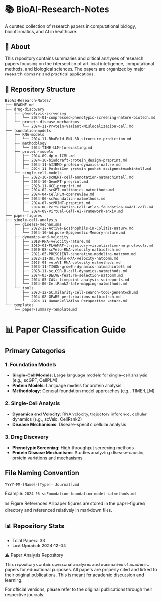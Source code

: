 # 📚 BioAI-Research-Notes
A curated collection of research papers in computational biology, bioinformatics, and AI in healthcare.

## 📖 About
This repository contains summaries and critical analyses of research papers focusing on the intersection of artificial intelligence, computational methods, and biological sciences. The papers are organized by major research domains and practical applications.

## 📁 Repository Structure
```
BioAI-Research-Notes/
├── README.md
├── drug-discovery
│   ├── phenotypic-screening
│   │   └── 2024-01-compressed-phenotypic-screening-nature-biotech.md
│   └── protein-disease-mechanisms
│       └── 2024-11-Protein-Variant-Mislocalization-cell.md
├── foundation-models
│   ├── RNA-models
│   │   └── 2024-11-RhoFold-RNA-3D-structure-prediction.md
│   ├── methodology
│   │   └── 2024-TIME-LLM-forecasting.md
│   ├── protein-models
│   │   ├── 2024-09-dplm-ICML.md
│   │   ├── 2024-10-bindcraft-protein_design-preprint.md
│   │   ├── 2024-11-AI2BMD-protein-dynamics-nature.md
│   │   └── 2024-11-PocketGen-protein-pocket-designnatmachintell.md
│   └── single-cell-models
│       ├── 2022-10-scBERT-cell-annotation-natmachintell.md
│       ├── 2023-10-GenePT-preprint.md
│       ├── 2023-11-UCE-preprint.md
│       ├── 2024-02-scGPT-multiomics-natmethods.md
│       ├── 2024-04-CellPLM-openreview.md
│       ├── 2024-06-scFoundation-natmethods.md
│       ├── 2024-07-scPRINT-preprint.md
│       ├── 2024-08-Perturbation-Cell-Atlas-foundation-model-cell.md
│       └── 2024-09-Virtual-Cell-AI-Framework-arxiv.md
├── paper-figures
├── single-cell-analysis
│   ├── disease-mechanisms
│   │   ├── 2022-12-Active-Eosinophils-in-Colitis-nature.md
│   │   └── 2024-10-Adipose-Epigenetic-Memory-nature.md
│   ├── dynamics-and-velocity
│   │   ├── 2018-RNA-velocity-nature.md
│   │   ├── 2020-01-FLOWMAP-trajectory-visualization-natprotocols.md
│   │   ├── 2020-08-scVelo-RNA-velocity-natbiotech.md
│   │   ├── 2021-05-PRESCIENT-generative-modeling-natcomm.md
│   │   ├── 2022-11-UniTVelo-RNA-velocity-natcomm.md
│   │   ├── 2023-08-veloVI-RNA-velocity-natmethods.md
│   │   ├── 2023-11-TIGON-growth-dynamics-natmachintell.md
│   │   ├── 2023-11-sciCSR-B-cell-dynamics-natmethods.md
│   │   ├── 2024-03-DELVE-feature-selection-natcomm.md
│   │   ├── 2024-05-CASi-timepoint-analysis-scireports.md
│   │   └── 2024-06-CellRank2-fate-mapping-natmethods.md
│   └── tools
│       ├── 2023-12-SCimilarity-cell-search-tool-genentech.md
│       ├── 2024-08-GEARS-perturbations-natbiotech.md
│       └── 2024-11-HumanCellAtlas-Perspective-Nature.md
└── templates
    └── paper-summary-template.md

```

# 📊 Paper Classification Guide

## Primary Categories

### 1. Foundation Models
- **Single-Cell Models**: Large language models for single-cell analysis (e.g., scGPT, CellPLM)
- **Protein Models**: Language models for protein analysis
- **Methodology**: General foundation model approaches (e.g., TIME-LLM)

### 2. Single-Cell Analysis
- **Dynamics and Velocity**: RNA velocity, trajectory inference, cellular dynamics (e.g., scVelo, CellRank2)
- **Disease Mechanisms**: Disease-specific cellular analysis

### 3. Drug Discovery
- **Phenotypic Screening**: High-throughput screening methods
- **Protein Disease Mechanisms**: Studies analyzing disease-causing protein variations and mechanisms

## File Naming Convention
```
YYYY-MM-[Name]-[Type]-[Journal].md
```
Example: `2024-06-scFoundation-foundation-model-natmethods.md`


📊 Figure References
All paper figures are stored in the paper-figures/ directory and referenced relatively in markdown files.

## 📊 Repository Stats
- Total Papers: 33
- Last Updated: 2024-12-04

⚠️ Paper Analysis Repository

This repository contains personal analyses and summaries of academic papers for educational purposes. All papers are properly cited and linked to their original publications. This is meant for academic discussion and learning.

For official versions, please refer to the original publications through their respective journals.
